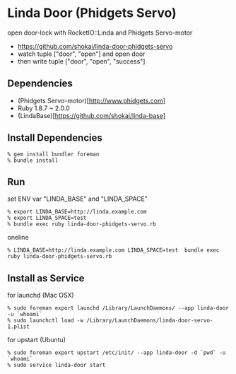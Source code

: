 Linda Door (Phidgets Servo)
===========================
open door-lock with RocketIO::Linda and Phidgets Servo-motor

* https://github.com/shokai/linda-door-phidgets-servo
* watch tuple ["door", "open"] and open door
* then write tuple ["door", "open", "success"]


Dependencies
------------
- (Phidgets Servo-motor)[http://www.phidgets.com]
- Ruby 1.8.7 ~ 2.0.0
- (LindaBase)[https://github.com/shokai/linda-base]


Install Dependencies
--------------------

    % gem install bundler foreman
    % bundle install


Run
---

set ENV var "LINDA_BASE" and "LINDA_SPACE"

    % export LINDA_BASE=http://linda.example.com
    % export LINDA_SPACE=test
    % bundle exec ruby linda-door-phidgets-servo.rb


oneline

    % LINDA_BASE=http://linda.example.com LINDA_SPACE=test  bundle exec ruby linda-door-phidgets-servo.rb


Install as Service
------------------

for launchd (Mac OSX)

    % sudo foreman export launchd /Library/LaunchDaemons/ --app linda-door -u `whoami`
    % sudo launchctl load -w /Library/LaunchDaemons/linda-door-servo-1.plist


for upstart (Ubuntu)

    % sudo foreman export upstart /etc/init/ --app linda-door -d `pwd` -u `whoami`
    % sudo service linda-door start
